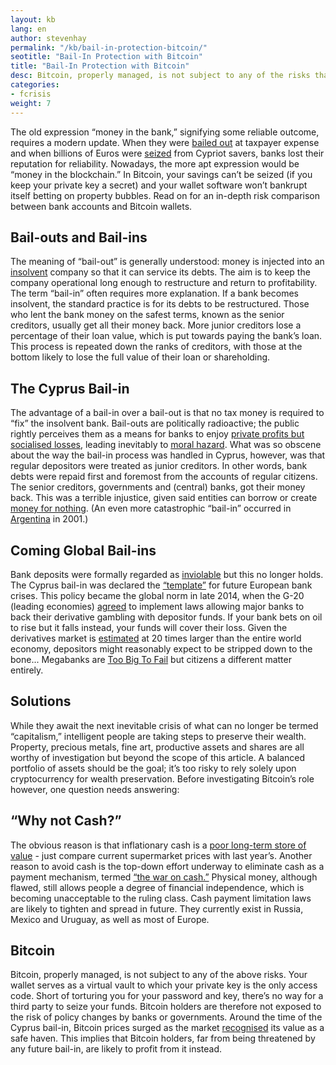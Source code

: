 ```yaml
---
layout: kb
lang: en
author: stevenhay
permalink: "/kb/bail-in-protection-bitcoin/"
seotitle: "Bail-In Protection with Bitcoin"
title: "Bail-In Protection with Bitcoin"
desc: Bitcoin, properly managed, is not subject to any of the risks that bail-ins present.
categories: 
- fcrisis
weight: 7
---
```

The old expression “money in the bank,” signifying some reliable outcome, requires a modern update. When they were [bailed out](https://en.wikipedia.org/wiki/Troubled_Asset_Relief_Program) at taxpayer expense and when billions of Euros were [seized](http://www.telegraph.co.uk/finance/financialcrisis/10024209/Bank-of-Cyprus-executes-depositor-bail-in.html) from Cypriot savers, banks lost their reputation for reliability. Nowadays, the more apt expression would be “money in the blockchain.” In Bitcoin, your savings can’t be seized (if you keep your private key a secret) and your wallet software won’t bankrupt itself betting on property bubbles. Read on for an in-depth risk comparison between bank accounts and Bitcoin wallets.

## Bail-outs and Bail-ins

The meaning of “bail-out” is generally understood: money is injected into an [insolvent](http://www.investopedia.com/terms/i/insolvency.asp) company so that it can service its debts. The aim is to keep the company operational long enough to restructure and return to profitability. The term “bail-in” often requires more explanation. If a bank becomes insolvent, the standard practice is for its debts to be restructured. Those who lent the bank money on the safest terms, known as the senior creditors, usually get all their money back. More junior creditors lose a percentage of their loan value, which is put towards paying the bank’s loan. This process is repeated down the ranks of creditors, with those at the bottom likely to lose the full value of their loan or shareholding.

## The Cyprus Bail-in

The advantage of a bail-in over a bail-out is that no tax money is required to “fix” the insolvent bank. Bail-outs are politically radioactive; the public rightly perceives them as a means for banks to enjoy [private profits but socialised losses](http://www.investopedia.com/terms/p/privatizing-profits-and-socializing-losses.asp), leading inevitably to [moral hazard](http://www.investopedia.com/ask/answers/09/moral-hazard.asp). What was so obscene about the way the bail-in process was handled in Cyprus, however, was that regular depositors were treated as junior creditors. In other words, bank debts were repaid first and foremost from the accounts of regular citizens. The senior creditors, governments and (central) banks, got their money back. This was a terrible injustice, given said entities can borrow or create [money for nothing](https://www.youtube.com/channel/UCThv5tYUVaG4ZPA3p6EXZbQ). (An even more catastrophic “bail-in” occurred in [Argentina](http://landingpadba.com/2001-argentine-economic-crisis/) in 2001.)

## Coming Global Bail-ins

Bank deposits were formally regarded as [inviolable](http://dictionary.reference.com/browse/inviolable) but this no longer holds. The Cyprus bail-in was declared the [“template”](http://www.reuters.com/article/2013/03/25/uk-eurogroup-cyprus-dijsselbloem-idUKBRE92O0IL20130325) for future European bank crises. This policy became the global norm in late 2014, when the G-20 (leading economies) [agreed](https://www.lewrockwell.com/2014/12/mark-nestmann/worldwide-bail-ins-are-coming/) to implement laws allowing major banks to back their derivative gambling with depositor funds. If your bank bets on oil to rise but it falls instead, your funds will cover their loss. Given the derivatives market is [estimated](http://www.washingtonsblog.com/2012/05/top-derivatives-expert-finally-gives-a-credible-estimate-of-the-size-of-the-global-derivatives-market.html) at 20 times larger than the entire world economy, depositors might reasonably expect to be stripped down to the bone... Megabanks are [Too Big To Fail](https://en.wikipedia.org/wiki/Too_big_to_fail) but citizens a different matter entirely.

## Solutions

While they await the next inevitable crisis of what can no longer be termed “capitalism,” intelligent people are taking steps to preserve their wealth. Property, precious metals, fine art, productive assets and shares are all worthy of investigation but beyond the scope of this article. A balanced portfolio of assets should be the goal; it’s too risky to rely solely upon cryptocurrency for wealth preservation. Before investigating Bitcoin’s role however, one question needs answering:

## “Why not Cash?”

The obvious reason is that inflationary cash is a [poor long-term store of value](https://www.buybitcoinworldwide.com/kb/hedge-against-inflation-with-bitcoin/) - just compare current supermarket prices with last year’s. Another reason to avoid cash is the top-down effort underway to eliminate cash as a payment mechanism, termed [“the war on cash.”](https://mises.org/library/war-cash-why-now) Physical money, although flawed, still allows people a degree of financial independence, which is becoming unacceptable to the ruling class. Cash payment limitation laws are likely to tighten and spread in future. They currently exist in Russia, Mexico and Uruguay, as well as most of Europe. 

## Bitcoin

Bitcoin, properly managed, is not subject to any of the above risks. Your wallet serves as a virtual vault to which your private key is the only access code. Short of torturing you for your password and key, there’s no way for a third party to seize your funds. Bitcoin holders are therefore not exposed to the risk of policy changes by banks or governments. Around the time of the Cyprus bail-in, Bitcoin prices surged as the market [recognised](http://money.cnn.com/2013/03/28/investing/bitcoin-cyprus/index.html) its value as a safe haven. This implies that Bitcoin holders, far from being threatened by any future bail-in, are likely to profit from it instead.
